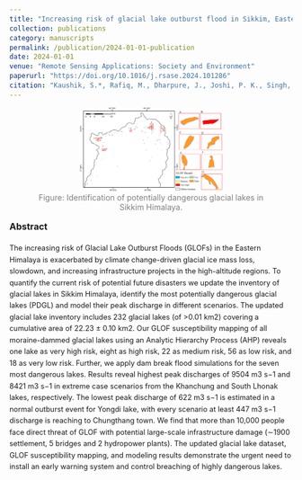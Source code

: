 ```yaml
---
title: "Increasing risk of glacial lake outburst flood in Sikkim, Eastern Himalaya under climate warming"
collection: publications
category: manuscripts
permalink: /publication/2024-01-01-publication
date: 2024-01-01
venue: "Remote Sensing Applications: Society and Environment"
paperurl: "https://doi.org/10.1016/j.rsase.2024.101286"
citation: "Kaushik, S.*, Rafiq, M., Dharpure, J., Joshi, P. K., Singh, T., Howat, I., Moortgat, J., & Dietz, A.J. (2024). Glacial Lake outburst flood risk assessment and dam break modeling in Sikkim Himalaya. Remote Sensing Applications: Society and Environment."
---
```


<figure style="text-align: center;">
    <img src="../images/RSA.jpg" alt="Landslide Susceptibility Assessment" style="width: 60%;">
    <figcaption style="font-size: 14px; color: gray;">
        Figure: Identification of potentially dangerous glacial lakes in Sikkim Himalaya.
    </figcaption>
</figure>

<style>
  /* Page-scoped abstract size tweak */
  .paper-abstract { font-size: 0.8rem; line-height: 1.6; }
  .paper-abstract h3 { font-size: 1.0rem; margin-top: .5rem; }
</style>

<div class="paper-abstract">
  <h3>Abstract</h3>
  <p>The increasing risk of Glacial Lake Outburst Floods (GLOFs) in the Eastern Himalaya is exacerbated by climate change-driven glacial ice mass loss, slowdown, and increasing infrastructure projects in the high-altitude regions. To quantify the current risk of potential future disasters we update the inventory of glacial lakes in Sikkim Himalaya, identify the most potentially dangerous glacial lakes (PDGL) and model their peak discharge in different scenarios. The updated glacial lake inventory includes 232 glacial lakes (of >0.01 km2) covering a cumulative area of 22.23 ± 0.10 km2. Our GLOF susceptibility mapping of all moraine-dammed glacial lakes using an Analytic Hierarchy Process (AHP) reveals one lake as very high risk, eight as high risk, 22 as medium risk, 56 as low risk, and 18 as very low risk. Further, we apply dam break flood simulations for the seven most dangerous lakes. Results reveal highest peak discharges of 9504 m3 s−1 and 8421 m3 s−1 in extreme case scenarios from the Khanchung and South Lhonak lakes, respectively. The lowest peak discharge of 622 m3 s−1 is estimated in a normal outburst event for Yongdi lake, with every scenario at least 447 m3 s−1 discharge is reaching to Chungthang town. We find that more than 10,000 people face direct threat of GLOF with potential large-scale infrastructure damage (∼1900 settlement, 5 bridges and 2 hydropower plants). The updated glacial lake dataset, GLOF susceptibility mapping, and modeling results demonstrate the urgent need to install an early warning system and control breaching of highly dangerous lakes.</p>
</div>

